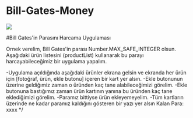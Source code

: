 # Bill-Gates-Money

<image src="./images/bill-gates-money.png">
  

  #Bill Gates'in Parasını Harcama Uygulaması
  
Ornek verelim,
Bill Gates'in parası Number.MAX_SAFE_INTEGER olsun. Aşağıdaki ürün listesini (productList) kullanarak bu parayı harcayabileceğimiz bir uygulama yapalım.

  -Uygulama açıldığında aşağıdaki ürünler ekrana gelsin ve ekranda her ürün için [fotoğraf, ürün, ekle butonu] içeren bir kart yer alsın.
  -Ekle butonunun üzerine geldiğımiz zaman o üründen kaç tane alabileceğimizi görelim.
  -Ekle butonuna bastığımız zaman ürün kartının yanına bu üründen kaç tane eklediğimizi görelim.
  -Paramız bittiyse ürün ekleyemeyelim.
  -Tüm kartların üzerinde ne kadar paramız kaldığını gösteren bir yazı yer alsın Kalan Para: xxxx */
